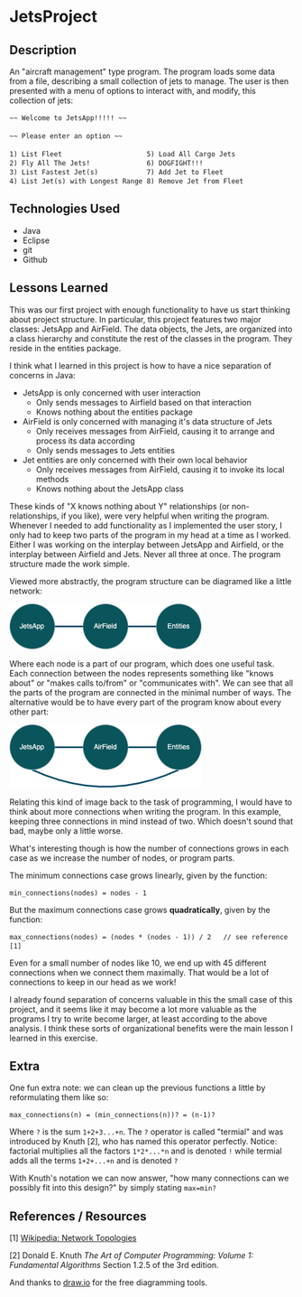 # JetsProject

## Description

An "aircraft management" type program. The program loads some data from a file, describing a small collection of jets to manage. The user is then presented with a menu of options to interact with, and modify, this collection of jets:

~~~
~~ Welcome to JetsApp!!!!! ~~

~~ Please enter an option ~~

1) List Fleet                     5) Load All Cargo Jets
2) Fly All The Jets!              6) DOGFIGHT!!!
3) List Fastest Jet(s)            7) Add Jet to Fleet
4) List Jet(s) with Longest Range 8) Remove Jet from Fleet

~~~

## Technologies Used

- Java
- Eclipse
- git
- Github

## Lessons Learned


This was our first project with enough functionality to have us start thinking about project structure. In particular, this project features two major classes: JetsApp and AirField. The data objects, the Jets, are organized into a class hierarchy and constitute the rest of the classes in the program. They reside in the entities package.

I think what I learned in this project is how to have a nice separation of concerns in Java:

* JetsApp is only concerned with user interaction
    * Only sends messages to Airfield based on that interaction
    * Knows nothing about the entities package
* AirField is only concerned with managing it's data structure of Jets
    * Only receives messages from AirField, causing it to arrange and process its data according
    * Only sends messages to Jets entities
* Jet entities are only concerned with their own local behavior
    * Only receives messages from AirField, causing it to invoke its local methods
    * Knows nothing about the JetsApp class

These kinds of "X knows nothing about Y" relationships (or non-relationships, if you like), were very helpful when writing the program. Whenever I needed to add functionality as I implemented the user story, I only had to keep two parts of the program in my head at a time as I worked. Either I was working on the interplay between JetsApp and Airfield, or the interplay between Airfield and Jets. Never all three at once. The program structure made the work simple. 

Viewed more abstractly, the program structure can be diagramed like a little network:

![minimum graph](images/min_graph.png "minimum graph")

Where each node is a part of our program, which does one useful task.  Each connection between the nodes represents something like "knows about" or "makes calls to/from" or "communicates with". We can see that all the parts of the program are connected in the minimal number of ways. The alternative would be to have every part of the program know about every other part:

![maximum graph](images/max_graph.png "maximum graph")

Relating this kind of image back to the task of programming, I would have to think about more connections when writing the program. In this example, keeping three connections in mind instead of two. Which doesn't sound that bad, maybe only a little worse. 

What's interesting though is how the number of connections grows in each case as we increase the number of nodes, or program parts.

The minimum connections case grows linearly, given by the function:

~~~
min_connections(nodes) = nodes - 1
~~~

But the maximum connections case grows **quadratically**, given by the function:

~~~
max_connections(nodes) = (nodes * (nodes - 1)) / 2   // see reference [1]
~~~

Even for a small number of nodes like 10, we end up with 45 different connections when we connect them maximally. That would be a lot of connections to keep in our head as we work!
 
 
I already found separation of concerns valuable in this the small case of this project, and it seems like it may become a lot more valuable as the programs I try to write become larger, at least according to the above analysis. I think these sorts of organizational benefits were the main lesson I learned in this exercise.
 
 
## Extra

One fun extra note: we can clean up the previous functions a little by reformulating them like so: 

~~~
max_connections(n) = (min_connections(n))? = (n-1)?
~~~

Where `?` is the sum `1+2+3...+n`. The `?` operator is called "termial" and was introduced by Knuth \[2\], who has named this operator perfectly. Notice: factorial multiplies all the factors `1*2*...*n` and is denoted `!` while termial adds all the terms `1+2+...+n` and is denoted `?`

With Knuth's notation we can now answer, "how many connections can we possibly fit into this design?" by simply stating `max=min?`


## References / Resources

\[1\] [Wikipedia: Network Topologies](https://en.wikipedia.org/wiki/Network_topology#fully_connected_network)

\[2\] Donald E. Knuth *The Art of Computer Programming: Volume 1: Fundamental Algorithms* Section 1.2.5 of the 3rd edition.

And thanks to [draw.io](https://www.drawio.com/) for the free diagramming tools. 




